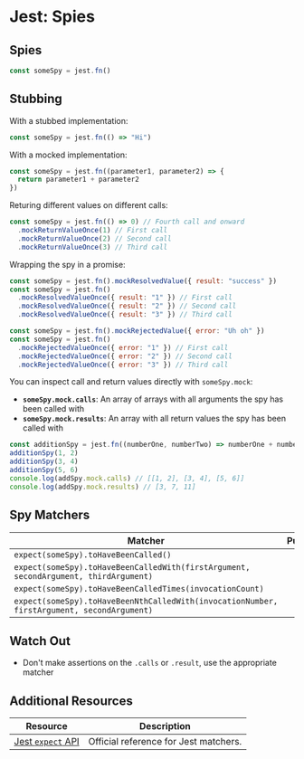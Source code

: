 # Jest: Spies

## Spies

```js
const someSpy = jest.fn()
```

## Stubbing

With a stubbed implementation:

```js
const someSpy = jest.fn(() => "Hi")
```

With a mocked implementation:

```js
const someSpy = jest.fn((parameter1, parameter2) => {
  return parameter1 + parameter2
})
```

Returing different values on different calls:

```js
const someSpy = jest.fn(() => 0) // Fourth call and onward
  .mockReturnValueOnce(1) // First call
  .mockReturnValueOnce(2) // Second call
  .mockReturnValueOnce(3) // Third call
```

Wrapping the spy in a promise:

```js
const someSpy = jest.fn().mockResolvedValue({ result: "success" })
const someSpy = jest.fn()
  .mockResolvedValueOnce({ result: "1" }) // First call
  .mockResolvedValueOnce({ result: "2" }) // Second call
  .mockResolvedValueOnce({ result: "3" }) // Third call

const someSpy = jest.fn().mockRejectedValue({ error: "Uh oh" })
const someSpy = jest.fn()
  .mockRejectedValueOnce({ error: "1" }) // First call
  .mockRejectedValueOnce({ error: "2" }) // Second call
  .mockRejectedValueOnce({ error: "3" }) // Third call
```

You can inspect call and return values directly with `someSpy.mock`:

* **`someSpy.mock.calls`**: An array of arrays with all arguments the spy has been called with
* **`someSpy.mock.results`**: An array with all return values the spy has been called with

```js
const additionSpy = jest.fn((numberOne, numberTwo) => numberOne + numberTwo)
additionSpy(1, 2)
additionSpy(3, 4)
additionSpy(5, 6)
console.log(addSpy.mock.calls) // [[1, 2], [3, 4], [5, 6]]
console.log(addSpy.mock.results) // [3, 7, 11]
```

## Spy Matchers

| Matcher | Purpose |
| --- | --- |
| `expect(someSpy).toHaveBeenCalled()` | |
| `expect(someSpy).toHaveBeenCalledWith(firstArgument, secondArgument, thirdArgument)` | |
| `expect(someSpy).toHaveBeenCalledTimes(invocationCount)` | |
| `expect(someSpy).toHaveBeenNthCalledWith(invocationNumber, firstArgument, secondArgument)` | |

## Watch Out

* Don't make assertions on the `.calls` or `.result`, use the appropriate matcher

## Additional Resources

| Resource | Description |
| --- | --- |
| [Jest `expect` API](https://jestjs.io/docs/en/expect) | Official reference for Jest matchers. |
